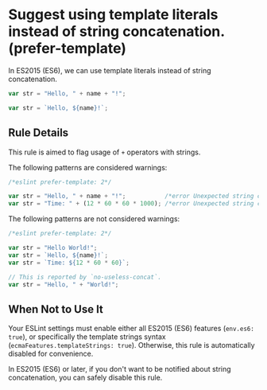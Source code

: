 # Suggest using template literals instead of string concatenation. (prefer-template)

In ES2015 (ES6), we can use template literals instead of string concatenation.

```js
var str = "Hello, " + name + "!";
```

```js
var str = `Hello, ${name}!`;
```

## Rule Details

This rule is aimed to flag usage of `+` operators with strings.

The following patterns are considered warnings:

```js
/*eslint prefer-template: 2*/

var str = "Hello, " + name + "!";           /*error Unexpected string concatenation.*/
var str = "Time: " + (12 * 60 * 60 * 1000); /*error Unexpected string concatenation.*/
```

The following patterns are not considered warnings:

```js
/*eslint prefer-template: 2*/

var str = "Hello World!";
var str = `Hello, ${name}!`;
var str = `Time: ${12 * 60 * 60}`;

// This is reported by `no-useless-concat`.
var str = "Hello, " + "World!";
```

## When Not to Use It

Your ESLint settings must enable either all ES2015 (ES6) features (`env.es6: true`),
or specifically the template strings syntax
(`ecmaFeatures.templateStrings: true`).
Otherwise, this rule is automatically disabled for convenience.

In ES2015 (ES6) or later, if you don't want to be notified about string concatenation, you can safely disable this rule.
